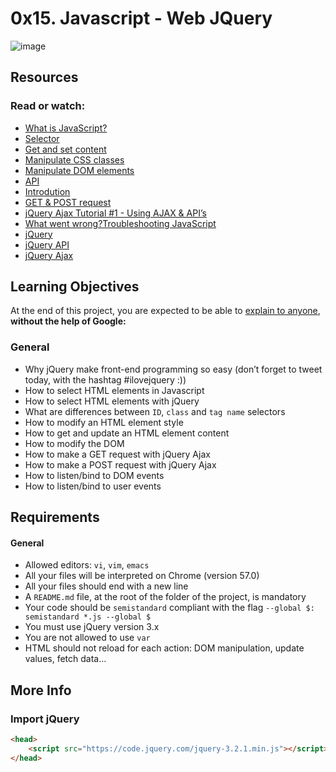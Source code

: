 # 0x15. Javascript - Web JQuery
![image](https://1.bp.blogspot.com/-kbi_4GOKT4U/X9S5xcZN8OI/AAAAAAABPvg/6t2_6Er28LEtDFg-6OQp00I-MdumMiU4QCLcBGAsYHQ/s0/jquery.jpg)

## Resources
### Read or watch:

- [What is JavaScript?](https://developer.mozilla.org/en-US/docs/Learn/JavaScript/First_steps/What_is_JavaScript)
- [Selector](https://jquery-tutorial.net/selectors/using-elements-ids-and-classes/)
- [Get and set content](https://jquery-tutorial.net/dom-manipulation/getting-and-setting-content/)
- [Manipulate CSS classes](https://jquery-tutorial.net/dom-manipulation/getting-and-setting-css-classes/)
- [Manipulate DOM elements](https://jquery-tutorial.net/dom-manipulation/the-append-and-prepend-methods/)
- [API](https://oscarotero.com/jquery/)
- [Introdution](https://jquery-tutorial.net/ajax/introduction/)
- [GET & POST request](https://jquery-tutorial.net/ajax/the-get-and-post-methods/)
- [jQuery Ajax Tutorial #1 - Using AJAX & API’s](https://www.youtube.com/watch?v=fEYx8dQr_cQ)
- [What went wrong?Troubleshooting JavaScript](https://developer.mozilla.org/en-US/docs/Learn/JavaScript/First_steps/What_went_wrong)
- [jQuery](https://jquery.com/)
- [jQuery API](https://api.jquery.com/)
- [jQuery Ajax](https://learn.jquery.com/ajax/)

## Learning Objectives
At the end of this project, you are expected to be able to [explain to anyone](), **without the help of Google:**

### General
- Why jQuery make front-end programming so easy (don’t forget to tweet today, with the hashtag #ilovejquery :))
- How to select HTML elements in Javascript
- How to select HTML elements with jQuery
- What are differences between ```ID```, ```class``` and ```tag name``` selectors
- How to modify an HTML element style
- How to get and update an HTML element content
- How to modify the DOM
- How to make a GET request with jQuery Ajax
- How to make a POST request with jQuery Ajax
- How to listen/bind to DOM events
- How to listen/bind to user events

## Requirements
#### General
- Allowed editors: ```vi```, ```vim```, ```emacs```
- All your files will be interpreted on Chrome (version 57.0)
- All your files should end with a new line
- A ```README.md``` file, at the root of the folder of the project, is mandatory
- Your code should be ```semistandard``` compliant with the flag ```--global $: semistandard *.js --global $```
- You must use jQuery version 3.x
- You are not allowed to use ```var```
- HTML should not reload for each action: DOM manipulation, update values, fetch data…

## More Info
### **Import jQuery**
```html
<head>
    <script src="https://code.jquery.com/jquery-3.2.1.min.js"></script>
</head>
```